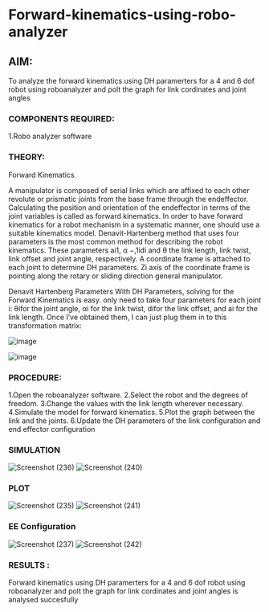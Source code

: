 # Forward-kinematics-using-robo-analyzer

## AIM: 
To analyze the forward kinematics using DH paramerters for a 4 and 6 dof robot using roboanalyzer and polt the graph for link cordinates and joint angles
### COMPONENTS REQUIRED:
1.Robo analyzer software  


### THEORY: 
  
Forward Kinematics

A manipulator is composed of serial links which are affixed to each other revolute or prismatic joints from the base frame through the endeffector. 
Calculating the position and orientation of the endeffector in terms of the joint variables is called as forward kinematics. 
In order to have forward kinematics for a robot mechanism in a systematic manner, one should use a suitable kinematics model. 
Denavit-Hartenberg method that uses four parameters is the most common method for describing the robot kinematics. 
These parameters ai1, α −,1idi and θ the link length, link twist, link offset and joint angle, respectively. 
A coordinate frame is attached to each joint to determine DH parameters. Zi axis of the coordinate frame is pointing along the rotary or sliding direction general manipulator.

Denavit Hartenberg Parameters
With DH Parameters, solving for the Forward Kinematics is easy.  only need to take four parameters for each joint 
i: θifor the joint angle, 
αi for the link twist, 
difor the link offset, and 
ai for the link length. Once I’ve obtained them, I can just plug them in to this transformation matrix:


![image](https://user-images.githubusercontent.com/36288975/170172719-ed7befc9-2894-4344-bfd5-be831bb05308.png)

 ![image](https://user-images.githubusercontent.com/36288975/170172766-b8aeb788-7fd7-4de7-b340-f04656707ebd.png)

 

### PROCEDURE:

1.Open the roboanalyzer software.
2.Select the robot and the degrees of freedom.
3.Change the values with the link length wherever necessary.
4.Simulate the model for forward kinematics.
5.Plot the graph between the link and the joints.
6.Update the DH parameters of the link configuration and end effector configuration




### SIMULATION 

![Screenshot (236)](https://user-images.githubusercontent.com/94508142/174304065-3857360b-672c-4d7b-9388-f8e96a8dbba2.png)
![Screenshot (240)](https://user-images.githubusercontent.com/94508142/174304088-278d40c7-fc75-47e7-8c37-24cc232affa4.png)



 
 
 
 
 
 
 ### PLOT 

![Screenshot (235)](https://user-images.githubusercontent.com/94508142/174299867-f4bb2db2-3780-41db-b885-352243d93565.png)
![Screenshot (241)](https://user-images.githubusercontent.com/94508142/174304169-81f831da-ab46-461a-bea1-8456fca58c4d.png)

### EE Configuration
![Screenshot (237)](https://user-images.githubusercontent.com/94508142/174304379-95bbefc0-1364-4cca-a57f-f1dbc53167aa.png)
![Screenshot (242)](https://user-images.githubusercontent.com/94508142/174304412-a4259cb1-30a6-4f5c-b2be-fe16beedddff.png)




### RESULTS :  
Forward kinematics using DH paramerters for a 4 and 6 dof robot using roboanalyzer and polt the graph for link cordinates and joint angles is analysed succesfully

